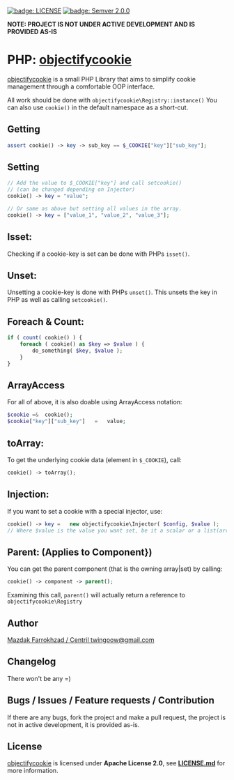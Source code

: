 [![badge: LICENSE]][LICENSE.md] [![badge: Semver 2.0.0]][badge url: Semver 2.0.0]

**NOTE: PROJECT IS NOT UNDER ACTIVE DEVELOPMENT AND IS PROVIDED AS-IS**

# PHP: [objectifycookie]

[objectifycookie] is a small PHP Library that aims to simplify cookie management through a comfortable OOP interface.

All work should be done with `objectifycookie\Registry::instance()`
You can also use `cookie()` in the default namespace as a short-cut.

## Getting
```php
assert cookie() -> key -> sub_key == $_COOKIE["key"]["sub_key"];
```

## Setting

```php
// Add the value to $_COOKIE["key"] and call setcookie()
// (can be changed depending on Injector)
cookie() -> key = "value";

// Or same as above but setting all values in the array.
cookie() -> key = ["value_1", "value_2", "value_3"];
```

## Isset:
Checking if a cookie-key is set can be done with PHPs `isset()`.

## Unset:
Unsetting a cookie-key is done with PHPs `unset()`.
This unsets the key in PHP as well as calling `setcookie()`.

## Foreach & Count:

```php
if ( count( cookie() ) {
	foreach ( cookie() as $key => $value ) {
		do_something( $key, $value );
	}
}
```

## ArrayAccess

For all of above, it is also doable using ArrayAccess notation:

```php
$cookie	=&	cookie();
$cookie["key"]["sub_key"]	=	value;
```

## toArray:
To get the underlying cookie data (element in `$_COOKIE`), call:
```php
cookie() -> toArray();
```

## Injection:
If you want to set a cookie with a special injector, use:

```php
cookie() -> key	=	new objectifycookie\Injector( $config, $value );
// Where $value is the value you want set, be it a scalar or a list(array)
```

## Parent: (Applies to Component})

You can get the parent component (that is the owning array|set) by calling:
```php
cookie() -> component -> parent();
```

Examining this call, `parent()` will actually return a reference to `objectifycookie\Registry`

## Author

[Mazdak Farrokhzad / Centril <twingoow@gmail.com>](https://github.com/Centril)

## Changelog

There won't be any =)

## Bugs / Issues / Feature requests / Contribution

If there are any bugs, fork the project and make a pull request,
the project is not in active development, it is provided as-is.

## License

[objectifycookie] is licensed under **Apache License 2.0**, see **[LICENSE.md]** for more information.

<!-- references -->

[objectifycookie]: https://github.com/Centril/objectifycookie

[badge: License]: http://img.shields.io/badge/license-ASL_2.0-blue.svg
[LICENSE.md]: LICENSE.md
[badge: Semver 2.0.0]: http://img.shields.io/badge/semver-2.0.0-blue.svg
[badge url: Semver 2.0.0]: http://semver.org/spec/v2.0.0.html

<!-- references -->

